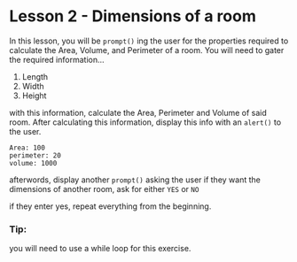 # Lesson 2 - Dimensions of a room

In this lesson, you will be ```prompt()``` ing the user for the properties required to calculate the Area, Volume, and Perimeter of a room.  You will need to gater the required information...  

1. Length
2. Width
3. Height


with this information, calculate the Area, Perimeter and Volume of said room.  After calculating this information, display this info with an ```alert()``` to the user.    

```
Area: 100
perimeter: 20
volume: 1000
```

afterwords, display another ```prompt()``` asking the user if they want the dimensions of another room, ask for either ```YES``` or ```NO```

if they enter yes, repeat everything from the beginning.

### Tip:

you will need to use a while loop for this exercise.